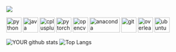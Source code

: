 <!--

### Hi there 👋


**ekosman/ekosman** is a ✨ _special_ ✨ repository because its `README.md` (this file) appears on your GitHub profile.

Here are some ideas to get you started:

- 🔭 I’m currently working on ...
- 🌱 I’m currently learning ...
- 👯 I’m looking to collaborate on ...
- 🤔 I’m looking for help with ...
- 💬 Ask me about ...
- 📫 How to reach me: ...
- 😄 Pronouns: ...
- ⚡ Fun fact: ...

### Technical Stack
-->
[<img src="https://img.shields.io/badge/linkedin-%230077B5.svg?&style=for-the-badge&logo=linkedin&logoColor=white" />](https://www.linkedin.com/in/eitan-kosman-2402a4161/)

<p align="left">
  <img src="https://devicons.github.io/devicon/devicon.git/icons/python/python-original.svg" alt="python" width="40" height="40"/>
  <img src="https://devicon.dev/devicon.git/icons/java/java-original-wordmark.svg" alt="java" width="40" height="40"/> 
  <img src="https://devicons.github.io/devicon/devicon.git/icons/cplusplus/cplusplus-original.svg" alt="cplusplus" width="40" height="40"/>  
  
  <img src="https://www.vectorlogo.zone/logos/pytorch/pytorch-icon.svg" alt="pytorch" width="40" height="40"/> 
  <img src="https://www.vectorlogo.zone/logos/opencv/opencv-icon.svg" alt="opencv" width="40" height="40"/> 
  
  <img src="https://upload.wikimedia.org/wikipedia/en/c/cd/Anaconda_Logo.png" alt="anaconda" width="80" height="40"/>
  <img src="https://www.vectorlogo.zone/logos/git-scm/git-scm-icon.svg" alt="git" width="40" height="40"/> 
  <img src="https://ftp.riken.jp/tex-archive/info/guide-latex-fr/Images/overleaf.png" alt="overleaf" width="40" height="40"/> 
  
  <img src="https://devicon.dev/devicon.git/icons/ubuntu/ubuntu-plain-wordmark.svg" alt="ubuntu" width="40" height="40"/>  
</p>

![YOUR github stats](https://github-readme-stats.vercel.app/api?username=ekosman&show_icons=true&theme=radical)
![Top Langs](https://github-readme-stats.vercel.app/api/top-langs/?username=ekosman&show_icons=true&theme=radical)
